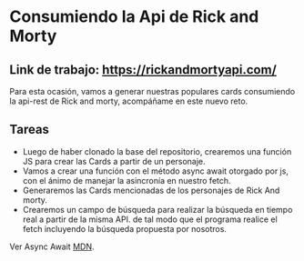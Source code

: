 # Consumiendo la Api de Rick and Morty

## Link de trabajo: https://rickandmortyapi.com/

Para esta ocasión, vamos a generar nuestras populares cards consumiendo la api-rest de Rick and morty, acompáñame en este nuevo reto.

## Tareas
* Luego de haber clonado la base del repositorio, crearemos una función JS para crear las Cards a partir de un personaje.
* Vamos a crear una función con el método async await otorgado por js, con el ánimo de manejar la asincronía en nuestro fetch.
* Generaremos las Cards mencionadas de los personajes de Rick And morty.
* Crearemos un campo de búsqueda para realizar la búsqueda en tiempo real a partir de la misma API. de tal modo que el programa realice el fetch incluyendo la búsqueda propuesta por nosotros.

Ver Async Await [MDN](https://developer.mozilla.org/es/docs/Web/JavaScript/Reference/Statements/async_function).
